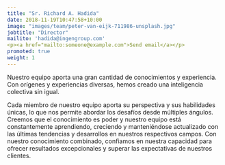 ```yaml
---
title: "Sr. Richard A. Hadida"
date: 2018-11-19T10:47:58+10:00
image: "images/team/peter-van-eijk-711986-unsplash.jpg"
jobtitle: "Director"
mailito: 'hadida@ingengroup.com'
<p><a href="mailto:someone@example.com">Send email</a></p>
promoted: true
weight: 1
---
```


Nuestro equipo aporta una gran cantidad de conocimientos y experiencia. Con orígenes y experiencias diversas, hemos creado una inteligencia colectiva sin igual.

Cada miembro de nuestro equipo aporta su perspectiva y sus habilidades únicas, lo que nos permite abordar los desafíos desde múltiples ángulos. Creemos que el conocimiento es poder y nuestro equipo está constantemente aprendiendo, creciendo y manteniéndose actualizado con las últimas tendencias y desarrollos en nuestros respectivos campos. Con nuestro conocimiento combinado, confiamos en nuestra capacidad para ofrecer resultados excepcionales y superar las expectativas de nuestros clientes.